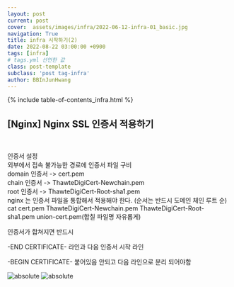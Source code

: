 ```yaml
---
layout: post
current: post
cover:  assets/images/infra/2022-06-12-infra-01_basic.jpg
navigation: True
title: infra 시작하기(2)
date: 2022-08-22 03:00:00 +0900
tags: [infra]  
# tags.yml 선언한 값
class: post-template
subclass: 'post tag-infra'
author: BBInJunHwang
---
```

{% include table-of-contents_infra.html %}
<br>
<h2>[Nginx] Nginx SSL 인증서 적용하기</h2><br>

인증서 설정<br>
외부에서 접속 불가능한 경로에 인증서 파일 구비 <br>
domain 인증서 -> cert.pem<br>
chain 인증서 -> ThawteDigiCert-Newchain.pem<br>
root 인증서 -> ThawteDigiCert-Root-sha1.pem<br>
nginx 는 인증서 파일을 통합해서 적용해야 한다. (순서는 반드시 도메인 체인 루트 순)<br>
cat cert.pem ThawteDigiCert-Newchain.pem ThawteDigiCert-Root-sha1.pem union-cert.pem(합칠 파일명 자유롭게)<br>


인증서가 합쳐지면 반드시 <br>

-END CERTIFICATE- 라인과 다음 인증서 시작 라인<br>

-BEGIN CERTIFICATE- 붙어있음 안되고 다음 라인으로 분리 되어야함 <br>

<img data-action="zoom" src='{{ "/assets/images/infra/infra02/ch02_nginx_ssl_config01.PNG" | relative_url }}' alt='absolute'>

<img data-action="zoom" src='{{ "/assets/images/infra/infra02/ch02_nginx_ssl_config02.PNG" | relative_url }}' alt='absolute'>